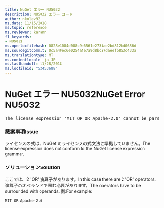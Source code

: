 ```yaml
---
title: NuGet エラー NU5032
description: NU5032 エラー コード
author: nkolev92
ms.date: 11/15/2018
ms.topic: reference
ms.reviewer: karann
f1_keywords:
- NU5032
ms.openlocfilehash: 0828e3084d088c9a6561e2733ae2bd812bd0686d
ms.sourcegitcommit: 0c5a49ec6e0254a4e7a9d8bca7daeefb853c433a
ms.translationtype: MT
ms.contentlocale: ja-JP
ms.lasthandoff: 11/28/2018
ms.locfileid: "52453688"
---
```

# <a name="nuget-error-nu5032"></a><span data-ttu-id="b9928-103">NuGet エラー NU5032</span><span class="sxs-lookup"><span data-stu-id="b9928-103">NuGet Error NU5032</span></span>
<pre>The license expression 'MIT OR OR Apache-2.0' cannot be parsed succesfully. The license expression is invalid.</pre>

### <a name="issue"></a><span data-ttu-id="b9928-104">懸案事項</span><span class="sxs-lookup"><span data-stu-id="b9928-104">Issue</span></span>

<span data-ttu-id="b9928-105">ライセンスの式は、NuGet のライセンスの式文法に準拠していません。</span><span class="sxs-lookup"><span data-stu-id="b9928-105">The license expression does not conform to the NuGet license expression grammar.</span></span>

### <a name="solution"></a><span data-ttu-id="b9928-106">ソリューション</span><span class="sxs-lookup"><span data-stu-id="b9928-106">Solution</span></span>

<span data-ttu-id="b9928-107">ここでは、2 'OR' 演算子があります。</span><span class="sxs-lookup"><span data-stu-id="b9928-107">In this case there are 2 'OR' operators.</span></span> <span data-ttu-id="b9928-108">演算子のオペランドで囲む必要があります。</span><span class="sxs-lookup"><span data-stu-id="b9928-108">The operators have to be surrounded with operands.</span></span> <span data-ttu-id="b9928-109">例:</span><span class="sxs-lookup"><span data-stu-id="b9928-109">For example:</span></span>
```
MIT OR Apache-2.0
```